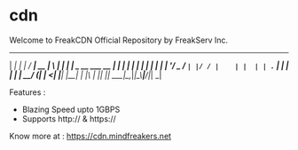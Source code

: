 cdn
===

Welcome to FreakCDN Official Repository by FreakServ Inc.
 ______              _     _____ _____  _   _ 
|  ____|            | |   / ____|  __ \| \ | |
| |__ _ __ ___  __ _| | _| |    | |  | |  \| |
|  __| '__/ _ \/ _` | |/ / |    | |  | | . ` |
| |  | | |  __/ (_| |   <| |____| |__| | |\  |
|_|  |_|  \___|\__,_|_|\_\\_____|_____/|_| \_|

Features : 
* Blazing Speed upto 1GBPS
* Supports http:// & https://


Know more at : https://cdn.mindfreakers.net